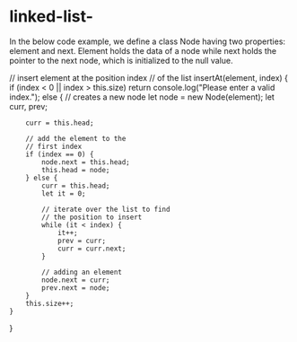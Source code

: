 # linked-list-

 In the below code example, we define a class Node having two properties: element and next. Element holds the data of a node while next holds the pointer to the next node, which is initialized to the null value. 

 // insert element at the position index
// of the list
insertAt(element, index)
{
	if (index < 0 || index > this.size)
		return console.log("Please enter a valid index.");
	else {
		// creates a new node
		let node = new Node(element);
		let curr, prev;

		curr = this.head;

		// add the element to the
		// first index
		if (index == 0) {
			node.next = this.head;
			this.head = node;
		} else {
			curr = this.head;
			let it = 0;

			// iterate over the list to find
			// the position to insert
			while (it < index) {
				it++;
				prev = curr;
				curr = curr.next;
			}

			// adding an element
			node.next = curr;
			prev.next = node;
		}
		this.size++;
	}
}
